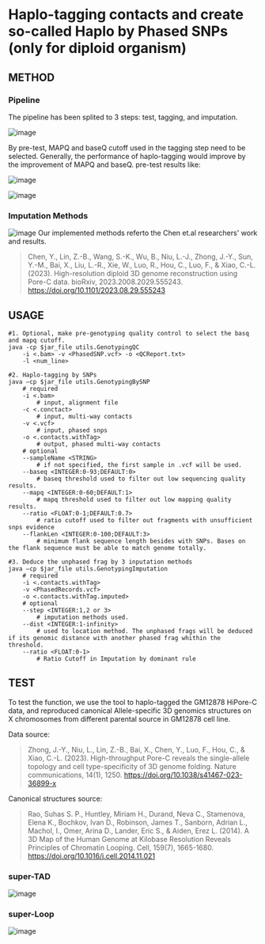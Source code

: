 # Haplo-tagging contacts and create so-called Haplo by Phased SNPs (only for diploid organism) 

## METHOD
### Pipeline
The pipeline has been splited to 3 steps: test, tagging, and imputation.  


![image](https://github.com/versarchey/PPL/blob/main/HaploTag/figs/haplotag.png)


By pre-test, MAPQ and baseQ cutoff used in the tagging step need to be selected. Generally, the performance of haplo-tagging would improve by the improvement of MAPQ and baseQ. pre-test results like: 


![image](https://github.com/versarchey/PPL/blob/main/HaploTag/figs/mapq_test.png) 

![image](https://github.com/versarchey/PPL/blob/main/HaploTag/figs/basq_test.png)



### Imputation Methods
![image](https://github.com/versarchey/PPL/blob/main/HaploTag/figs/imputation.png)
Our implemented methods referto the Chen et.al researchers' work and results.
> Chen, Y., Lin, Z.-B., Wang, S.-K., Wu, B., Niu, L.-J., Zhong, J.-Y., Sun, Y.-M., Bai, X., Liu, L.-R., Xie, W., Luo, R., Hou, C., Luo, F., & Xiao, C.-L. (2023). High-resolution diploid 3D genome reconstruction using Pore-C data. bioRxiv, 2023.2008.2029.555243. https://doi.org/10.1101/2023.08.29.555243 

## USAGE
    #1. Optional, make pre-genotyping quality control to select the basq and mapq cutoff.
    java -cp $jar_file utils.GenotypingQC
        -i <.bam> -v <PhasedSNP.vcf> -o <QCReport.txt>
        -l <num_line>
    
    #2. Haplo-tagging by SNPs
    java –cp $jar_file utils.GenotypingBySNP
        # required
        -i <.bam> 
            # input, alignment file
        -c <.conctact> 
            # input, multi-way contacts
        -v <.vcf> 
            # input, phased snps
        -o <.contacts.withTag>
            # output, phased multi-way contacts
        # optional
        --sampleName <STRING> 
            # if not specified, the first sample in .vcf will be used.
        --baseq <INTEGER:0-93;DEFAULT:0>
            # baseq threshold used to filter out low sequencing quality results.
        --mapq <INTEGER:0-60;DEFAULT:1>
            # mapq threshold used to filter out low mapping quality results.
        --ratio <FLOAT:0-1;DEFAULT:0.7>
            # ratio cutoff used to filter out fragments with unsufficient snps evidence
        --flankLen <INTEGER:0-100;DEFAULT:3>
            # minimum flank sequence length besides with SNPs. Bases on the flank sequence must be able to match genome totally.

    #3. Deduce the unphased frag by 3 inputation methods
    java –cp $jar_file utils.GenotypingImputation
        # required
        -i <.contacts.withTag> 
        -v <PhasedRecords.vcf> 
        -o <.contacts.withTag.imputed>
        # optional
        --step <INTEGER:1,2 or 3>
            # imputation methods used.
        --dist <INTEGER:1-infinity>
            # used to location method. The unphased frags will be deduced if its genomic distance with another phased frag whithin the threshold.
        --ratio <FLOAT:0-1>
            # Ratio Cutoff in Imputation by dominant rule

## TEST
To test the function, we use the tool to haplo-tagged the GM12878 HiPore-C data, and reproduced canonical Allele-specific 3D genomics structures on  X chromosomes from different parental source in GM12878 cell line.

Data source:
> Zhong, J.-Y., Niu, L., Lin, Z.-B., Bai, X., Chen, Y., Luo, F., Hou, C., & Xiao, C.-L. (2023). High-throughput Pore-C reveals the single-allele topology and cell type-specificity of 3D genome folding. Nature communications, 14(1), 1250. https://doi.org/10.1038/s41467-023-36899-x 

Canonical structures source:
> Rao, Suhas S. P., Huntley, Miriam H., Durand, Neva C., Stamenova, Elena K., Bochkov, Ivan D., Robinson, James T., Sanborn, Adrian L., Machol, I., Omer, Arina D., Lander, Eric S., & Aiden, Erez L. (2014). A 3D Map of the Human Genome at Kilobase Resolution Reveals Principles of Chromatin Looping. Cell, 159(7), 1665-1680. https://doi.org/10.1016/j.cell.2014.11.021 


### super-TAD
![image](https://github.com/versarchey/PPL/blob/main/HaploTag/figs/superTAD.png)

### super-Loop
![image](https://github.com/versarchey/PPL/blob/main/HaploTag/figs/superLoop.png)
